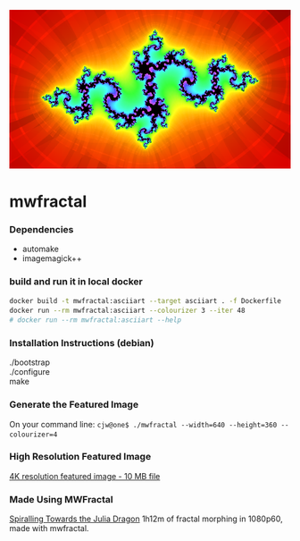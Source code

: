 ![Darts!](samples/fractal-cl%284%29_g%281%29_c%28-0.835,-0.2321%29_dp%280.00625,0.00625%29_i%2832%29_s%284,2.25%29_o%280,0%29.png)

mwfractal
=========
### Dependencies ###
- automake
- imagemagick++

### build and run it in local docker
```sh
docker build -t mwfractal:asciiart --target asciiart . -f Dockerfile
docker run --rm mwfractal:asciiart --colourizer 3 --iter 48
# docker run --rm mwfractal:asciiart --help
```

### Installation Instructions (debian) ###
./bootstrap  
./configure  
make  

### Generate the Featured Image ###
On your command line: ```cjw@one$ ./mwfractal --width=640 --height=360 --colourizer=4```

### High Resolution Featured Image ###
[4K resolution featured image - 10 MB file](samples/fractal-cl%284%29_g%281%29_c%28-0.835,-0.2321%29_dp%280.00104167,0.00104167%29_i%2832%29_s%284,2.25%29_o%280,0%29.png)

### Made Using MWFractal ###
[Spiralling Towards the Julia Dragon](https://youtu.be/pL7BMrcrl_k)
1h12m of fractal morphing in 1080p60, made with mwfractal. 
